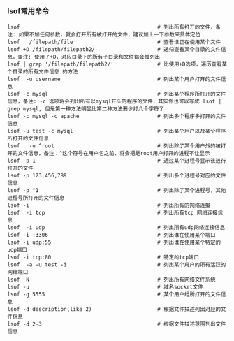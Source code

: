 ### lsof常用命令
    lsof                                            # 列出所有打开的文件，备注: 如果不加任何参数，就会打开所有被打开的文件，建议加上一下参数来具体定位
    lsof   /filepath/file                           # 查看谁正在使用某个文件
    lsof +D /filepath/filepath2/                    # 递归查看某个目录的文件信息，备注: 使用了+D，对应目录下的所有子目录和文件都会被列出
    lsof | grep '/filepath/filepath2/'              # 比使用+D选项，遍历查看某个目录的所有文件信息 的方法
    lsof  -u username                               # 列出某个用户打开的文件信息
    lsof -c mysql                                   # 列出某个程序所打开的文件信息，备注: -c 选项将会列出所有以mysql开头的程序的文件，其实你也可以写成 lsof | grep mysql, 但是第一种方法明显比第二种方法要少打几个字符了
    lsof -c mysql -c apache                         # 列出多个程序多打开的文件信息
    lsof -u test -c mysql                           # 列出某个用户以及某个程序所打开的文件信息
    lsof   -u ^root                                 # 列出除了某个用户外的被打开的文件信息，备注：^这个符号在用户名之前，将会把是root用户打开的进程不让显示
    lsof -p 1                                       # 通过某个进程号显示该进行打开的文件
    lsof -p 123,456,789                             # 列出多个进程号对应的文件信息
    lsof -p ^1                                      # 列出除了某个进程号，其他进程号所打开的文件信息
    lsof -i                                         # 列出所有的网络连接
    lsof  -i tcp                                    # 列出所有tcp 网络连接信息
    lsof  -i udp                                    # 列出所有udp网络连接信息
    lsof -i :3306                                   # 列出谁在使用某个端口
    lsof -i udp:55                                  # 列出谁在使用某个特定的udp端口
    lsof -i tcp:80                                  # 特定的tcp端口
    lsof  -a -u test -i                             # 列出某个用户的所有活跃的网络端口
    lsof -N                                         # 列出所有网络文件系统
    lsof -u                                         # 域名socket文件
    lsof -g 5555                                    # 某个用户组所打开的文件信息
    lsof -d description(like 2)                     # 根据文件描述列出对应的文件信息
    lsof -d 2-3                                     # 根据文件描述范围列出文件信息
    
    
    
    
    
    
    
    
    